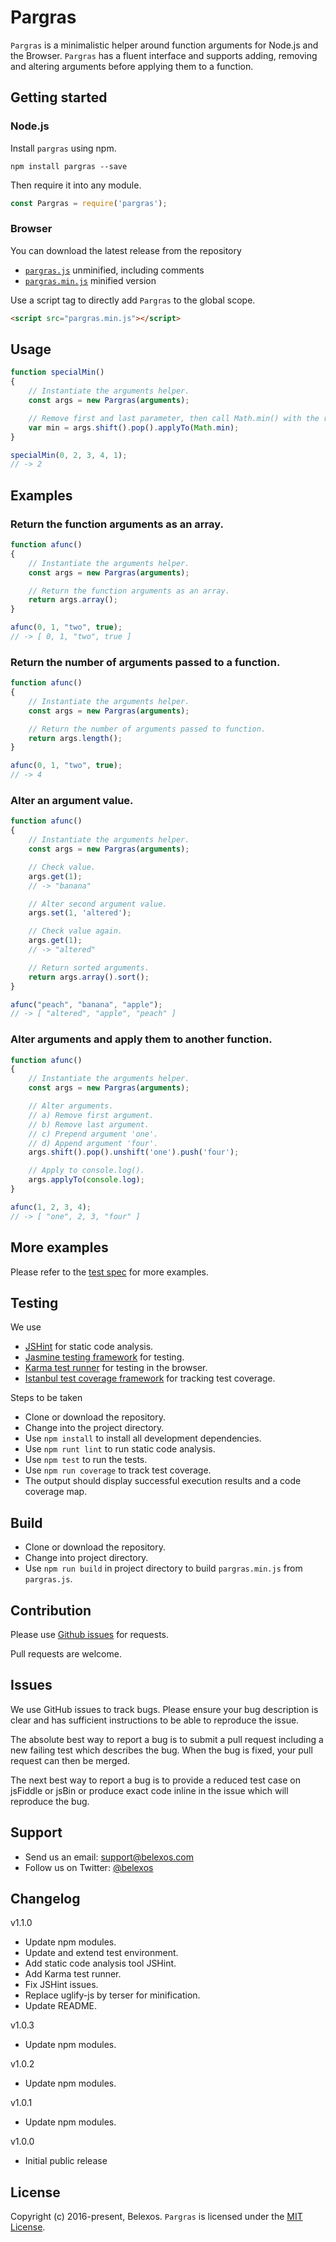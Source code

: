 Pargras
=======

`Pargras` is a minimalistic helper around function arguments for Node.js and the Browser. `Pargras` has a fluent 
interface and supports adding, removing and altering arguments before applying them to a function.


Getting started
---------------

### Node.js

Install `pargras` using npm.

```shell
npm install pargras --save
```

Then require it into any module.

```js
const Pargras = require('pargras');
```

### Browser
You can download the latest release from the repository
* [`pargras.js`](https://github.com/belexos/pargras/blob/master/pargras.js) unminified, including comments
* [`pargras.min.js`](https://github.com/belexos/pargras/blob/master/pargras.min.js) minified version

Use a script tag to directly add `Pargras` to the global scope.

```html
<script src="pargras.min.js"></script>
```


Usage
-----
```js
function specialMin()
{
    // Instantiate the arguments helper.
    const args = new Pargras(arguments);

    // Remove first and last parameter, then call Math.min() with the resulting arguments.
    var min = args.shift().pop().applyTo(Math.min);
}

specialMin(0, 2, 3, 4, 1);
// -> 2
```


Examples
--------

### Return the function arguments as an array.

```js
function afunc()
{
    // Instantiate the arguments helper.
    const args = new Pargras(arguments);

    // Return the function arguments as an array.
    return args.array();
}

afunc(0, 1, "two", true);
// -> [ 0, 1, "two", true ]
```

### Return the number of arguments passed to a function.

```js
function afunc()
{
    // Instantiate the arguments helper.
    const args = new Pargras(arguments);

    // Return the number of arguments passed to function.
    return args.length();
}

afunc(0, 1, "two", true);
// -> 4
```

### Alter an argument value.

```js
function afunc()
{
    // Instantiate the arguments helper.
    const args = new Pargras(arguments);

    // Check value.
    args.get(1);
    // -> "banana"

    // Alter second argument value.
    args.set(1, 'altered');

    // Check value again.
    args.get(1);
    // -> "altered"

    // Return sorted arguments.
    return args.array().sort();
}

afunc("peach", "banana", "apple");
// -> [ "altered", "apple", "peach" ]
```

### Alter arguments and apply them to another function.

```js
function afunc()
{
    // Instantiate the arguments helper.
    const args = new Pargras(arguments);

    // Alter arguments.
    // a) Remove first argument.
    // b) Remove last argument.
    // c) Prepend argument 'one'.
    // d) Append argument 'four'.
    args.shift().pop().unshift('one').push('four');

    // Apply to console.log().
    args.applyTo(console.log);
}

afunc(1, 2, 3, 4);
// -> [ "one", 2, 3, "four" ]
```


More examples
-------------
Please refer to the [test spec](https://github.com/belexos/pargras/blob/master/spec/PargrasSpec.js) for more examples.


Testing
-------
We use 
* [JSHint](https://jshint.com/) for static code analysis.
* [Jasmine testing framework](https://jasmine.github.io/index.html) for testing.
* [Karma test runner](https://karma-runner.github.io/latest/index.html) for testing in the browser.
* [Istanbul test coverage framework](https://istanbul.js.org/) for tracking test coverage.

Steps to be taken
* Clone or download the repository.
* Change into the project directory.
* Use `npm install` to install all development dependencies.
* Use `npm runt lint` to run static code analysis. 
* Use `npm test` to run the tests. 
* Use `npm run coverage` to track test coverage. 
* The output should display successful execution results and a code coverage map.


Build
-----
* Clone or download the repository.
* Change into project directory.
* Use `npm run build` in project directory to build `pargras.min.js` from `pargras.js`.


Contribution
------------
Please use [Github issues](https://github.com/belexos/pargras/issues) for requests.

Pull requests are welcome.


Issues
------
We use GitHub issues to track bugs. Please ensure your bug description is clear and has sufficient instructions to be 
able to reproduce the issue.

The absolute best way to report a bug is to submit a pull request including a new failing test which describes the bug. 
When the bug is fixed, your pull request can then be merged.

The next best way to report a bug is to provide a reduced test case on jsFiddle or jsBin or produce exact code inline 
in the issue which will reproduce the bug.


Support
-------
* Send us an email: [support@belexos.com](mailto:support@belexos.com)
* Follow us on Twitter: [@belexos](http://twitter.com/belexos)


Changelog
---------
v1.1.0
* Update npm modules.
* Update and extend test environment.
* Add static code analysis tool JSHint.
* Add Karma test runner.
* Fix JSHint issues.
* Replace uglify-js by terser for minification.
* Update README.

v1.0.3
* Update npm modules.

v1.0.2
* Update npm modules.

v1.0.1
* Update npm modules.

v1.0.0
* Initial public release


License
-------
Copyright (c) 2016-present, Belexos. `Pargras` is licensed under the [MIT License](https://github.com/belexos/pargras/blob/master/LICENSE).
